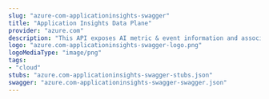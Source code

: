 ```yaml
---
slug: "azure-com-applicationinsights-swagger"
title: "Application Insights Data Plane"
provider: "azure.com"
description: "This API exposes AI metric & event information and associated metadata"
logo: "azure.com-applicationinsights-swagger-logo.png"
logoMediaType: "image/png"
tags:
- "cloud"
stubs: "azure.com-applicationinsights-swagger-stubs.json"
swagger: "azure.com-applicationinsights-swagger-swagger.json"
---
```

